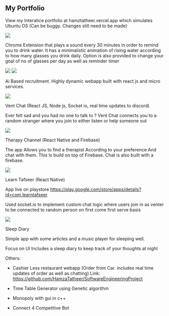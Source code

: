 ## My Portfolio

View my Interatice portfolio at hamztatheer.vercel.app which simulates Ubuntu OS (Can be buggy. Changes still need to be made)


<img src="https://github.com/HamzaTatheer/portfolio/blob/main/chrome_extension.gif?raw=true"/>

Chrome Extension that plays a sound every 30 minutes in order to remind you to drink water. It has a minimalistic animation of rising water according to how many glasses you drink daily. Option is also provided to change your goal of no of glasses per day as well as reminder timer




<img src="https://github.com/HamzaTatheer/portfolio/blob/main/res.png"/>


<img src="https://github.com/HamzaTatheer/portfolio/blob/main/res2.png"/>

Ai Based recruitment. Highly dynamic webapp built with react js and micro services.




<img src="https://github.com/HamzaTatheer/portfolio/blob/main/image1.png"/>

Vent Chat (React JS, Node js, Socket io, real time updates to discord)

Ever felt sad and you had no one to talk to ? Vent Chat connects you to a random stranger where you join to either listen or help someone out



<img src="https://github.com/HamzaTatheer/portfolio/blob/main/image2.png"/>

Therapy Channel (React Native and Firebase)

The app Allows you to find a therapist According to your preference And chat with them. This Is build on top of Firebase. Chat is also built with a firebase.



<img src="https://github.com/HamzaTatheer/portfolio/blob/main/image4.jpg"/>

Learn Tafseer (React Native)

App live on playstore
https://play.google.com/store/apps/details?id=com.learntafseer

Used socket.io to implement custom chat logic where users join in as venter to be connected to random person on first come first serve basis 



<img src="https://github.com/HamzaTatheer/portfolio/blob/main/image5.png"/>

Sleep Diary

Simple app with some articles and a music player for sleeping well.  

Focus on UI
Includes a sleep diary to keep track of your thoughts at night


Others:
  - Cashier Less restaurant webapp (Order from Car. includes real time updates of order as well as chatting)
  Link: https://github.com/HamzaTatheer/SoftwareEngineeringProject

  - Time Table Generator using Genetic algorithm
  - Monopoly with gui in c++
  - Connect 4 Competitive Bot
